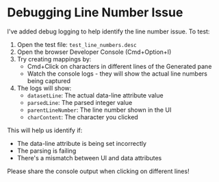 # Debugging Line Number Issue

I've added debug logging to help identify the line number issue. To test:

1. Open the test file: `test_line_numbers.desc`
2. Open the browser Developer Console (Cmd+Option+I)
3. Try creating mappings by:
   - Cmd+Click on characters in different lines of the Generated pane
   - Watch the console logs - they will show the actual line numbers being captured
4. The logs will show:
   - `datasetLine`: The actual data-line attribute value
   - `parsedLine`: The parsed integer value
   - `parentLineNumber`: The line number shown in the UI
   - `charContent`: The character you clicked

This will help us identify if:
- The data-line attribute is being set incorrectly
- The parsing is failing
- There's a mismatch between UI and data attributes

Please share the console output when clicking on different lines!